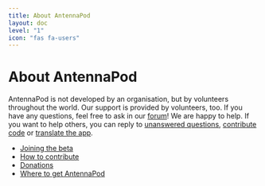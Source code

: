 ```yaml
---
title: About AntennaPod
layout: doc
level: "1"
icon: "fas fa-users"
---
```


# About AntennaPod
AntennaPod is not developed by an organisation, but by volunteers throughout the world. Our support is provided by volunteers, too. If you have any questions, feel free to ask in our [forum](https://forum.antennapod.org)! We are happy to help. If you want to help others, you can reply to [unanswered questions](https://forum.antennapod.org/search?q=status%3Anoreplies%20after%3A2020-06-15%20order%3Alatest), [contribute code](https://github.com/AntennaPod/AntennaPod/issues) or [translate the app](https://www.transifex.com/antennapod/antennapod/).

* [Joining the beta](/documentation/getting-started/beta)
* [How to contribute](/contribute)
* [Donations](/documentation/getting-started/donate)
* [Where to get AntennaPod](/documentation/getting-started/stores)
